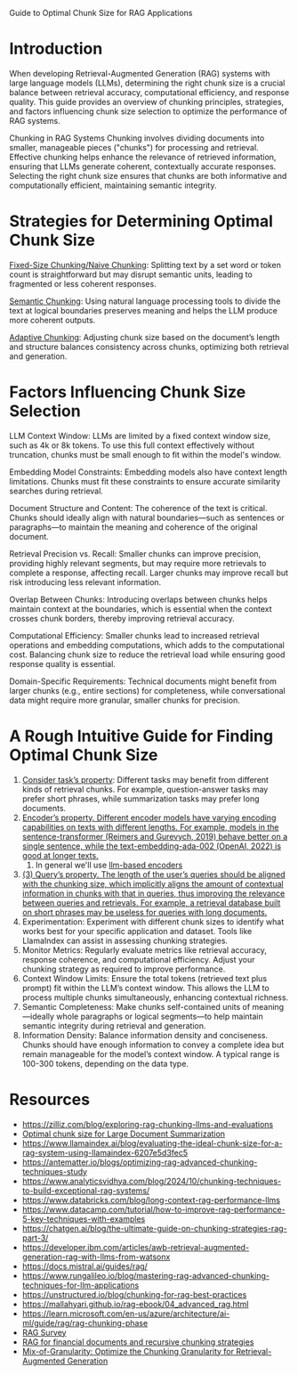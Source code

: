 Guide to Optimal Chunk Size for RAG Applications

# Introduction
When developing Retrieval-Augmented Generation (RAG) systems with large language models (LLMs), determining the right chunk size is a crucial balance between retrieval accuracy, computational efficiency, and response quality. This guide provides an overview of chunking principles, strategies, and factors influencing chunk size selection to optimize the performance of RAG systems.

Chunking in RAG Systems Chunking involves dividing documents into smaller, manageable pieces ("chunks") for processing and retrieval. Effective chunking helps enhance the relevance of retrieved information, ensuring that LLMs generate coherent, contextually accurate responses. Selecting the right chunk size ensures that chunks are both informative and computationally efficient, maintaining semantic integrity.

# Strategies for Determining Optimal Chunk Size

[Fixed-Size Chunking/Naive Chunking](https://ar5iv.labs.arxiv.org/html/2401.07883): Splitting text by a set word or token count is straightforward but may disrupt semantic units, leading to fragmented or less coherent responses.

[Semantic Chunking](https://arc.net/l/quote/erghdulb): Using natural language processing tools to divide the text at logical boundaries preserves meaning and helps the LLM produce more coherent outputs.

[Adaptive Chunking](https://vectify.ai/blog/LargeDocumentSummarization?utm_source=substack&utm_medium=email): Adjusting chunk size based on the document’s length and structure balances consistency across chunks, optimizing both retrieval and generation.
# Factors Influencing Chunk Size Selection

LLM Context Window: LLMs are limited by a fixed context window size, such as 4k or 8k tokens. To use this full context effectively without truncation, chunks must be small enough to fit within the model's window.

Embedding Model Constraints: Embedding models also have context length limitations. Chunks must fit these constraints to ensure accurate similarity searches during retrieval.

Document Structure and Content: The coherence of the text is critical. Chunks should ideally align with natural boundaries—such as sentences or paragraphs—to maintain the meaning and coherence of the original document.

Retrieval Precision vs. Recall: Smaller chunks can improve precision, providing highly relevant segments, but may require more retrievals to complete a response, affecting recall. Larger chunks may improve recall but risk introducing less relevant information.

Overlap Between Chunks: Introducing overlaps between chunks helps maintain context at the boundaries, which is essential when the context crosses chunk borders, thereby improving retrieval accuracy.

Computational Efficiency: Smaller chunks lead to increased retrieval operations and embedding computations, which adds to the computational cost. Balancing chunk size to reduce the retrieval load while ensuring good response quality is essential.

Domain-Specific Requirements: Technical documents might benefit from larger chunks (e.g., entire sections) for completeness, while conversational data might require more granular, smaller chunks for precision.

# A Rough Intuitive Guide for Finding Optimal Chunk Size
 
 1. [Consider task’s property](https://arc.net/l/quote/tpizvina): Different tasks may benefit from different kinds of retrieval chunks. For example, question-answer tasks may prefer short phrases, while summarization tasks may prefer long documents.
 2. [Encoder’s property. Different encoder models have varying encoding capabilities on texts with different lengths. For example, models in the sentence-transformer (Reimers and Gurevych, 2019) behave better on a single sentence, while the text-embedding-ada-002 (OpenAI, 2022) is good at longer texts.](https://arc.net/l/quote/spmjsukq)
	 1. In general we'll use [llm-based encoders](https://arc.net/l/quote/fznujufc)
 3. [(3) Query’s property. The length of the user’s queries should be aligned with the chunking size, which implicitly aligns the amount of contextual information in chunks with that in queries, thus improving the relevance between queries and retrievals. For example, a retrieval database built on short phrases may be useless for queries with long documents.](https://arc.net/l/quote/wymtpkmo)
 4. Experimentation: Experiment with different chunk sizes to identify what works best for your specific application and dataset. Tools like LlamaIndex can assist in assessing chunking strategies.
 5. Monitor Metrics: Regularly evaluate metrics like retrieval accuracy, response coherence, and computational efficiency. Adjust your chunking strategy as required to improve performance.
 6. Context Window Limits: Ensure the total tokens (retrieved text plus prompt) fit within the LLM’s context window. This allows the LLM to process multiple chunks simultaneously, enhancing contextual richness.
 7. Semantic Completeness: Make chunks self-contained units of meaning—ideally whole paragraphs or logical segments—to help maintain semantic integrity during retrieval and generation.
 8. Information Density: Balance information density and conciseness. Chunks should have enough information to convey a complete idea but remain manageable for the model’s context window. A typical range is 100-300 tokens, depending on the data type.


# Resources
- https://zilliz.com/blog/exploring-rag-chunking-llms-and-evaluations
- [Optimal chunk size for Large Document Summarization](https://vectify.ai/blog/LargeDocumentSummarization?utm_source=substack&utm_medium=email)
- https://www.llamaindex.ai/blog/evaluating-the-ideal-chunk-size-for-a-rag-system-using-llamaindex-6207e5d3fec5
- https://antematter.io/blogs/optimizing-rag-advanced-chunking-techniques-study
- https://www.analyticsvidhya.com/blog/2024/10/chunking-techniques-to-build-exceptional-rag-systems/
- https://www.databricks.com/blog/long-context-rag-performance-llms
- https://www.datacamp.com/tutorial/how-to-improve-rag-performance-5-key-techniques-with-examples
- https://chatgen.ai/blog/the-ultimate-guide-on-chunking-strategies-rag-part-3/
- https://developer.ibm.com/articles/awb-retrieval-augmented-generation-rag-with-llms-from-watsonx
- https://docs.mistral.ai/guides/rag/
- https://www.rungalileo.io/blog/mastering-rag-advanced-chunking-techniques-for-llm-applications
- https://unstructured.io/blog/chunking-for-rag-best-practices
- https://mallahyari.github.io/rag-ebook/04_advanced_rag.html
- https://learn.microsoft.com/en-us/azure/architecture/ai-ml/guide/rag/rag-chunking-phase
- [RAG Survey](https://ar5iv.labs.arxiv.org/html/2407.13193)
- [RAG for financial documents and recursive chunking strategies](https://ar5iv.labs.arxiv.org/html/2404.07221)
- [Mix-of-Granularity: Optimize the Chunking Granularity for Retrieval-Augmented Generation]()
